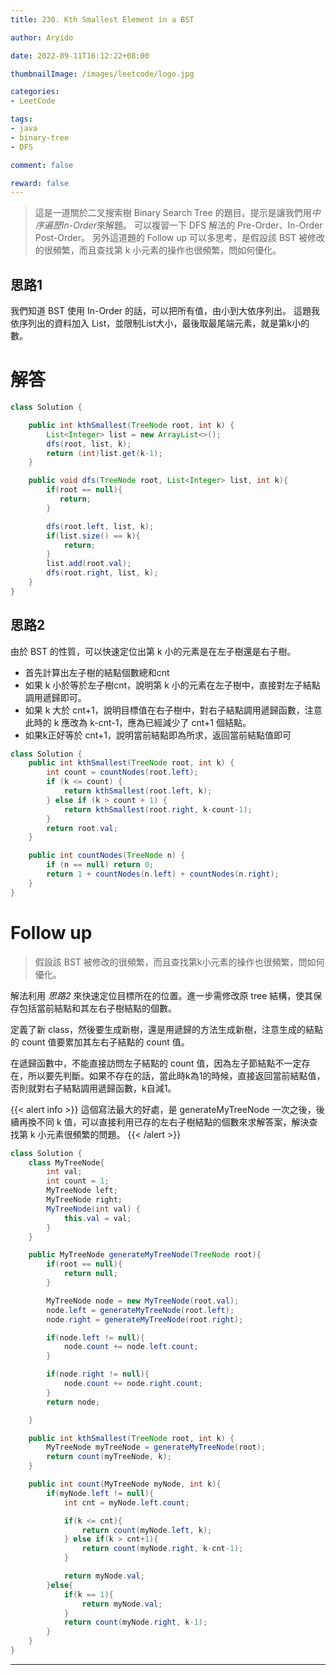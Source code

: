 ```yaml
---
title: 230. Kth Smallest Element in a BST

author: Aryido

date: 2022-09-11T16:12:22+08:00

thumbnailImage: /images/leetcode/logo.jpg

categories:
- LeetCode

tags:
- java
- binary-tree
- DFS

comment: false

reward: false
---
```

<!--BODY-->
> 這是一道關於二叉搜索樹 Binary Search Tree 的題目。提示是讓我們用*中序遍歷In-Order*來解題。 可以複習一下 DFS 解法的 Pre-Order、In-Order Post-Order。 另外這道題的 Follow up 可以多思考，是假設該 BST 被修改的很頻繁，而且查找第 k 小元素的操作也很頻繁，問如何優化。

<!--more-->
## 思路1
我們知道 BST 使用 In-Order 的話，可以把所有值，由小到大依序列出。 這題我依序列出的資料加入 List，並限制List大小，最後取最尾端元素，就是第k小的數。

# 解答
```java
class Solution {

    public int kthSmallest(TreeNode root, int k) {
        List<Integer> list = new ArrayList<>();
        dfs(root, list, k);
        return (int)list.get(k-1);
    }

    public void dfs(TreeNode root, List<Integer> list, int k){
        if(root == null){
           return;
        }

        dfs(root.left, list, k);
        if(list.size() == k){
            return;
        }
        list.add(root.val);
        dfs(root.right, list, k);
    }
}
```
## 思路2
由於 BST 的性質，可以快速定位出第 k 小的元素是在左子樹還是右子樹。

- 首先計算出左子樹的結點個數總和cnt
- 如果 k 小於等於左子樹cnt，說明第 k 小的元素在左子樹中，直接對左子結點調用遞歸即可。
- 如果 k 大於 cnt+1，說明目標值在右子樹中，對右子結點調用遞歸函數，注意此時的 k 應改為 k-cnt-1，應為已經減少了 cnt+1 個結點。
- 如果k正好等於 cnt+1，說明當前結點即為所求，返回當前結點值即可

```java
class Solution {
    public int kthSmallest(TreeNode root, int k) {
        int count = countNodes(root.left);
        if (k <= count) {
            return kthSmallest(root.left, k);
        } else if (k > count + 1) {
            return kthSmallest(root.right, k-count-1);
        }
        return root.val;
    }

    public int countNodes(TreeNode n) {
        if (n == null) return 0;
        return 1 + countNodes(n.left) + countNodes(n.right);
    }
}
```
# Follow up
> 假設該 BST 被修改的很頻繁，而且查找第k小元素的操作也很頻繁，問如何優化。

解法利用 *思路2* 來快速定位目標所在的位置。進一步需修改原 tree 結構，使其保存包括當前結點和其左右子樹結點的個數。

定義了新 class，然後要生成新樹，還是用遞歸的方法生成新樹，注意生成的結點的 count 值要累加其左右子結點的 count 值。

在遞歸函數中，不能直接訪問左子結點的 count 值，因為左子節結點不一定存在，所以要先判斷。如果不存在的話，當此時k為1的時候，直接返回當前結點值，否則就對右子結點調用遞歸函數，k自減1。

{{< alert info >}}
這個寫法最大的好處，是 generateMyTreeNode 一次之後，後續再換不同 k 值，可以直接利用已存的左右子樹結點的個數來求解答案，解決查找第 k 小元素很頻繁的問題。
{{< /alert >}}

```java
class Solution {
    class MyTreeNode{
        int val;
        int count = 1;
        MyTreeNode left;
        MyTreeNode right;
        MyTreeNode(int val) {
            this.val = val;
        }
    }

    public MyTreeNode generateMyTreeNode(TreeNode root){
        if(root == null){
            return null;
        }

        MyTreeNode node = new MyTreeNode(root.val);
        node.left = generateMyTreeNode(root.left);
        node.right = generateMyTreeNode(root.right);

        if(node.left != null){
            node.count += node.left.count;
        }

        if(node.right != null){
            node.count += node.right.count;
        }
        return node;

    }

    public int kthSmallest(TreeNode root, int k) {
        MyTreeNode myTreeNode = generateMyTreeNode(root);
        return count(myTreeNode, k);
    }

    public int count(MyTreeNode myNode, int k){
        if(myNode.left != null){
            int cnt = myNode.left.count;

            if(k <= cnt){
                return count(myNode.left, k);
            } else if(k > cnt+1){
                return count(myNode.right, k-cnt-1);
            }

            return myNode.val;
        }else{
            if(k == 1){
                return myNode.val;
            }
            return count(myNode.right, k-1);
        }
    }
}
```
---